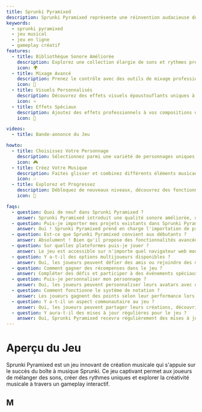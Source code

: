 ```yaml
---
title: Sprunki Pyramixed
description: Sprunki Pyramixed représente une réinvention audacieuse de l'expérience musicale classique. C'est là que la créativité rencontre l'innovation, permettant aux joueurs de créer des paysages sonores uniques avec un ensemble amélioré d'outils et de fonctionnalités.
keywords:
  - sprunki pyramixed
  - jeu musical
  - jeu en ligne
  - gameplay créatif
features:
  - title: Bibliothèque Sonore Améliorée
    description: Explorez une collection élargie de sons et rythmes premium dans Sprunki Pyramixed.
    icon: 🌍
  - title: Mixage Avancé
    description: Prenez le contrôle avec des outils de mixage professionnels dans Sprunki Pyramixed.
    icon: 🧩
  - title: Visuels Personnalisés
    description: Découvrez des effets visuels époustouflants uniques à Sprunki Pyramixed.
    icon: ⭐
  - title: Effets Spéciaux 
    description: Ajoutez des effets professionnels à vos compositions dans Sprunki Pyramixed. 
    icon: 💫 

videos:
  - title: Bande-annonce du Jeu 

howto:
  - title: Choisissez Votre Personnage 
    description: Sélectionnez parmi une variété de personnages uniques, chacun avec des styles musicaux et des capacités distincts. 
    icon: 🎮 
  - title: Créez Votre Musique 
    description: Faites glisser et combinez différents éléments musicaux pour créer vos rythmes et mélodies uniques. 
    icon: 🎶 
  - title: Explorez et Progressez 
    description: Débloquez de nouveaux niveaux, découvrez des fonctionnalités cachées et maîtrisez l'art de créer de la musique. 
    icon: 🚀 

faqs:
  - question: Quoi de neuf dans Sprunki Pyramixed ? 
    answer: Sprunki Pyramixed introduit une qualité sonore améliorée, de nouveaux outils de mixage et des effets visuels améliorés pour une expérience musicale élevée. 
  - question: Puis-je importer mes projets existants dans Sprunki Pyramixed ? 
    answer: Oui ! Sprunki Pyramixed prend en charge l'importation de projets d'anciennes versions tout en offrant des options d'amélioration nouvelles. 
  - question: Est-ce que Sprunki Pyramixed convient aux débutants ? 
    answer: Absolument ! Bien qu'il propose des fonctionnalités avancées, il conserve une interface intuitive parfaite pour tous les niveaux d'habileté. 
  - question: Sur quelles plateformes puis-je jouer ? 
    answer: Le jeu est accessible sur n'importe quel navigateur web moderne, ce qui facilite le jeu n'importe où. 
  - question: Y a-t-il des options multijoueurs disponibles ? 
    answer: Oui, les joueurs peuvent défier des amis ou rejoindre des modes coopératifs pour résoudre des énigmes ensemble. 
  - question: Comment gagner des récompenses dans le jeu ? 
    answer: Compléter des défis et participer à des événements spéciaux permet aux joueurs de gagner des récompenses exclusives. 
  - question: Puis-je personnaliser mon personnage ? 
    answer: Oui, les joueurs peuvent personnaliser leurs avatars avec différents vêtements et accessoires qui influencent leur son. 
  - question: Comment fonctionne le système de notation ? 
    answer: Les joueurs gagnent des points selon leur performance lors des défis et la créativité de leurs compositions musicales. 
  - question: Y a-t-il un aspect communautaire au jeu ? 
    answer: Oui, les joueurs peuvent partager leurs créations, découvrir le travail des autres et interagir avec une communauté dynamique d'artistes musicaux. 
  - question: Y aura-t-il des mises à jour régulières pour le jeu ? 
    answer: Oui, Sprunki Pyramixed recevra régulièrement des mises à jour incluant de nouveaux personnages, sons et fonctionnalités basés sur les retours des joueurs. 
---
```


# Aperçu du Jeu

Sprunki Pyramixed est un jeu innovant de création musicale qui s'appuie sur le succès du boîte à musique Sprunki. Ce jeu captivant permet aux joueurs de mélanger des sons, créer des rythmes uniques et explorer la créativité musicale à travers un gameplay interactif.

## M
